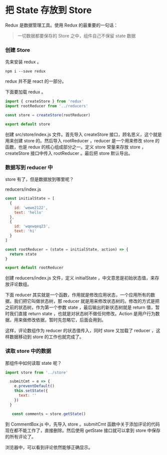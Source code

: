 # 把 State 存放到 Store

Redux 是数据管理工具。使用 Redux 的最重要的一句话：

> 一切数据都要保存的 Store 之中，组件自己不保留 state 数据

### 创建 Store

先来安装 redux 。

```
npm i --save redux
```

redux 并不是 react 的一部分。

下面要加载 redux 。

```js
import { createStore } from 'redux'
import rootReducer from '../reducers'

const store = createStore(rootReducer)

export default store
```

创建 src/store/index.js 文件。首先导入 createStore 接口，顾名思义，这个就是用来创建 store 的。然后导入 rootReducer ，reducer 是一个用来修改 store 的函数，也是 redux 的核心组成部分之一。定义 store 常量来存放 store ，createStore 接口中传入 rootReducer 。最后把 store 默认导出。

### 数据写到 reducer 中

store 有了，但是数据放到哪里呢？

reducers/index.js

```js
const initialState = [
  {
    id: 'wewe2122',
    text: 'hello'
  },
  {
    id: 'wqewqeq23',
    text: 'hi'
  }
]

const rootReducer = (state = initialState, action) => {
  return state
}

export default rootReducer
```

创建 reducers/index.js 文件，定义 initialState ，中文意思是初始状态值，来存放评论数组。

下面 reducer 其实就是一个函数，作用就是修改应用状态，一个应用所有的数据，我们把它叫做状态树，那 reducer 就是用来修改状态树的。修改的方式是把之前的状态树，作为第一个参数 state ，最后输出的新状态树就是 return 值，暂时我们直接 return state ，也就是对状态树不做任何修改。Action 是用户行为数据，用来做修改依据，暂时先忽略它，后面会用到。

这样，评论数组作为 reducer 的状态值传入，同时 store 又加载了 reducer ，这样数据移动到 store 的工作也就完成了。

### 读取 store 中的数据

那组件中如何读取 state 呢？

```js
import store from '../store'

  submitCmt = e => {
    e.preventDefault()
    this.setState({
      text: ''
    })
  }

   const comments = store.getState()
```

到 CommentBox.js 中，先导入 store 。submitCmt 函数中关于添加评论的代码现在都不能工作了，直接删除。然后使用 getState 接口就可以拿到 store 中保存的所有评论了。

浏览器中，可以看到评论依然能够正确显示。
